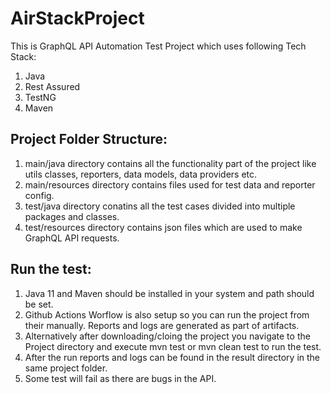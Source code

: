 # AirStackProject

This is GraphQL API Automation Test Project which uses following Tech Stack:
1. Java
2. Rest Assured
3. TestNG
4. Maven

Project Folder Structure:
-------------------------
1. main/java directory contains all the functionality part of the project like utils classes, reporters, data models, data providers etc.
2. main/resources directory contains files used for test data and reporter config.
3. test/java directory conatins all the test cases divided into multiple packages and classes.
4. test/resources directory contains json files which are used to make GraphQL API requests.

Run the test:
-------------
1. Java 11 and Maven should be installed in your system and path should be set.
2. Github Actions Worflow is also setup so you can run the project from their manually. Reports and logs are generated as part of artifacts.
3. Alternatively after downloading/cloing the project you navigate to the Project directory and execute mvn test or mvn clean test to run the test.
4. After the run reports and logs can be found in the result directory in the same project folder.
5. Some test will fail as there are bugs in the API.
 

